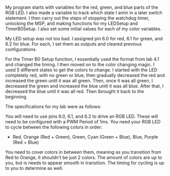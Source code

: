My program starts with variables for the red, green, and blue parts of the RGB LED. I also made a variable to track which state I amin in a later switch statement. I then carry out the steps of stopping the watchdog timer, unlocking the MSP, and making functions for my LEDSetup and TimerB0Setup. I also set some initial values for each of my color variables.

My LED setup was not too bad. I assigned pin 6.0 for red, 6.1 for green, and 6.2 for blue. For each, I set them as outputs and cleared previous configurations. 

For the Timer B0 Setup function, I essentially used the format from lab 4.1 and changed the timing. I then moved on to the color changing magic. I used 5 different states to get the colors to change. I started with the LED completely red, with no green or blue, then gradually decreased the red and increased the green until it was all green. Then, once it was all green, I decreased the green and increased the blue until it was all blue. After that, I decreased the blue until it was all red. Then Ibrought it back to the beginning.  


The specifications for my lab were as follows:

You will need to use pins 6.0, 6.1, and 6.2 to drive an RGB LED. These will need to be configured with a PWM Period of 1ms. You need your RGB LED to cycle between the following colors in order:
- Red, Orange (Red + Green), Green, Cyan (Green + Blue), Blue, Purple (Red + Blue)

You need to cover colors in between them, meaning as you transition from Red to Orange, it shouldn't be just 2 colors. The amount of colors are up to you, but is needs to appear smooth in transition. The timing for cycling is up to you to determine as well.
